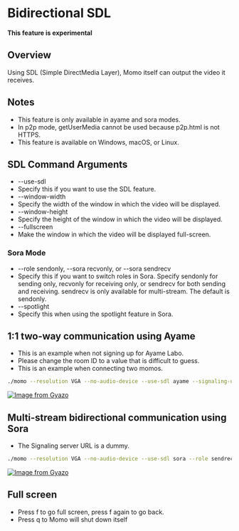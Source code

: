 # Bidirectional SDL

**This feature is experimental**

## Overview

Using SDL (Simple DirectMedia Layer), Momo itself can output the video it receives.

## Notes

- This feature is only available in ayame and sora modes.
- In p2p mode, getUserMedia cannot be used because p2p.html is not HTTPS.
- This feature is available on Windows, macOS, or Linux.

## SDL Command Arguments

- --use-sdl
- Specify this if you want to use the SDL feature.
- --window-width
- Specify the width of the window in which the video will be displayed.
- --window-height
- Specify the height of the window in which the video will be displayed.
- --fullscreen
- Make the window in which the video will be displayed full-screen.

### Sora Mode

- --role sendonly, --sora recvonly, or --sora sendrecv
- Specify this if you want to switch roles in Sora. Specify sendonly for sending only, recvonly for receiving only, or sendrecv for both sending and receiving. sendrecv is only available for multi-stream. The default is sendonly.
- --spotlight
- Specify this when using the spotlight feature in Sora.

## 1:1 two-way communication using Ayame

- This is an example when not signing up for Ayame Labo.
- Please change the room ID to a value that is difficult to guess.
- This is an example when connecting two momos.

```bash
./momo --resolution VGA --no-audio-device --use-sdl ayame --signaling-url wss://ayame-labo.shiguredo.app/signaling --room-id momo-sdl-ayame
```

[![Image from Gyazo](https://i.gyazo.com/4fca01c1b92ff60f519b3e6c7941ed19.png)](https://gyazo.com/4fca01c1b92ff60f519b3e6c7941ed19)

## Multi-stream bidirectional communication using Sora

- The Signaling server URL is a dummy.

```bash
./momo --resolution VGA --no-audio-device --use-sdl sora --role sendrecv --video-codec-type VP8 --video-bit-rate 1000 --audio false --signaling-urls wss://example.com/signaling --channel-id momo-sdl-sora
```

[![Image from Gyazo](https://i.gyazo.com/e0c864b2e0a04fde210a2013ed634a53.png)](https://gyazo.com/e0c864b2e0a04fde210a2013ed634a53)

## Full screen

- Press f to go full screen, press f again to go back.
- Press q to Momo will shut down itself